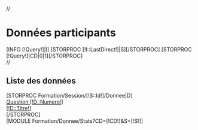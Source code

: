 //<h1>Données participants</h1>
<div class="row">
    [INFO [!Query!]|I]
    [STORPROC [!I::LastDirect!]|S][/STORPROC]
   [STORPROC [!Query!]|CD|0|1][/STORPROC]
    <div class="col-md-3 naviquestion">
//        <h2>Liste des données</h2>
        <div class="row">
        [STORPROC Formation/Session/[!S::Id!]/Donnee|D]
            <div class="col-lg-12">
                <div class="panel">
                    <a id="question-[!D::Id!]" data-src="/Sessions/[!S::Id!]/Donnee/[!D::Id!]/Stats.htm" href="/Sessions/[!S::Id!]/Donnee/[!D::Id!]" class="[IF [!D::Id!]=[!CD::Id!]]active[/IF] Etape">
                    <div class="panel-heading">
                        <div class="row">
                            <div class="col-xs-3">
                                <i class="fa fa-map-marker fa-5x"></i>
                            </div>
                            <div class="col-xs-9">
                                <div class="huge">Question [!D::Numero!]</div>
                                <div>[!D::Titre!]</div>
                            </div>
                        </div>
                    </div>
                    </a>
                </div>
            </div>
        [/STORPROC]
        </div>
    </div>
    <div class="col-md-9 stats">
        [MODULE Formation/Donnee/Stats?CD=[!CD!]&S=[!S!]]
    </div>
    <script>
        $('.Etape').click(function (e){
            e.preventDefault();
            $( '.active' ).removeClass( 'active' );
            $( this ).addClass( 'active' );
            $.ajax({
                url: $(this).attr('data-src'),
                context: $( '.stats' )
            }).done(function(data) {
                $( '.stats').html(data);
                $( this ).addClass( 'active' );
            });
        });
    </script>
</div>